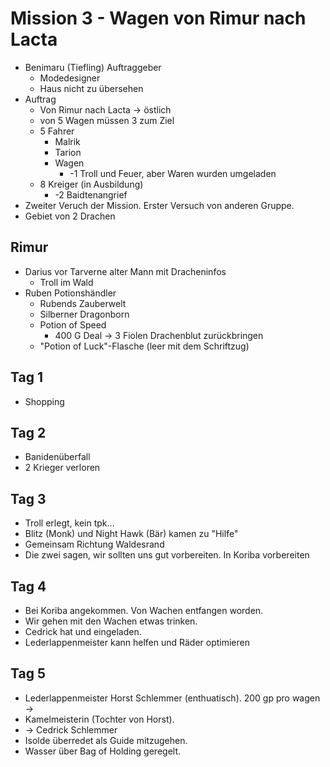 # Mission 3 - Wagen von Rimur nach Lacta

- Benimaru (Tiefling) Auftraggeber
	- Modedesigner
	- Haus nicht zu übersehen
- Auftrag
	- Von Rimur nach Lacta -> östlich
	- von 5 Wagen müssen 3 zum Ziel
	- 5 Fahrer
		- Malrik
		- Tarion
		- Wagen
			- -1 Troll und Feuer, aber Waren wurden umgeladen
	- 8 Kreiger (in Ausbildung)
		- -2 Baidtenangrief
- Zweiter Veruch der Mission. Erster Versuch von anderen Gruppe.
- Gebiet von 2 Drachen

##  Rimur
-  Darius vor Tarverne alter Mann mit Dracheninfos
	- Troll im Wald
- Ruben Potionshändler
	- Rubends Zauberwelt
	- Silberner Dragonborn
	- Potion of Speed
		- 400 G Deal -> 3 Fiolen Drachenblut zurückbringen
	- "Potion of Luck"-Flasche (leer mit dem Schriftzug)

## Tag 1
- Shopping

## Tag 2
- Banidenüberfall
- 2 Krieger verloren

## Tag 3
- Troll erlegt, kein tpk...
- Blitz (Monk) und Night Hawk (Bär) kamen zu "Hilfe"
- Gemeinsam Richtung Waldesrand
- Die zwei sagen, wir sollten uns gut vorbereiten. In Koriba vorbereiten

## Tag 4
- Bei Koriba angekommen. Von Wachen entfangen worden.
- Wir gehen mit den Wachen etwas trinken.
- Cedrick hat und eingeladen.
- Lederlappenmeister kann helfen und Räder optimieren

## Tag 5
- Lederlappenmeister Horst Schlemmer (enthuatisch). 200 gp pro wagen -> 
- Kamelmeisterin (Tochter von Horst). 
- -> Cedrick Schlemmer
- Isolde überredet als Guide mitzugehen.
- Wasser über Bag of Holding geregelt.
